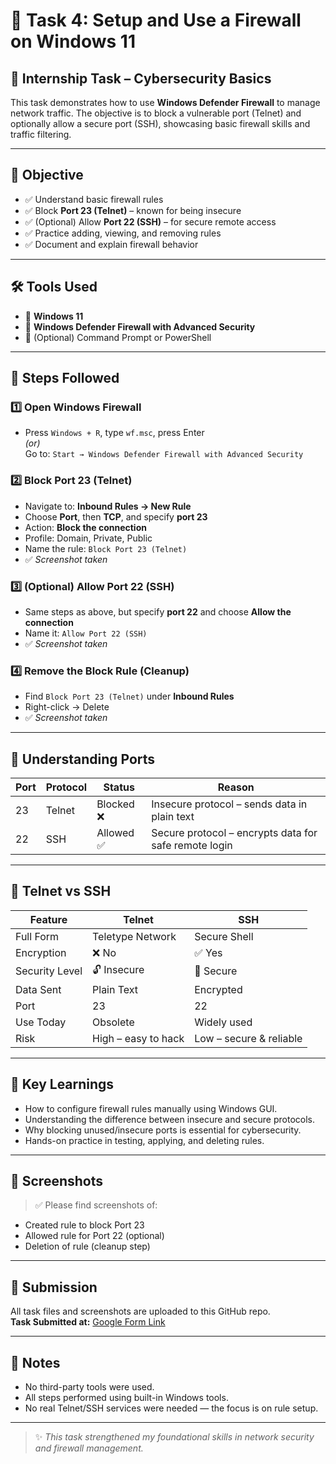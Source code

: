 # 🔐 Task 4: Setup and Use a Firewall on Windows 11

## 📁 Internship Task – Cybersecurity Basics

This task demonstrates how to use **Windows Defender Firewall** to manage network traffic. The objective is to block a vulnerable port (Telnet) and optionally allow a secure port (SSH), showcasing basic firewall skills and traffic filtering.

---

## 🎯 Objective

- ✅ Understand basic firewall rules
- ✅ Block **Port 23 (Telnet)** – known for being insecure
- ✅ (Optional) Allow **Port 22 (SSH)** – for secure remote access
- ✅ Practice adding, viewing, and removing rules
- ✅ Document and explain firewall behavior

---

## 🛠️ Tools Used

- 🔸 **Windows 11**
- 🔸 **Windows Defender Firewall with Advanced Security**
- 🔸 (Optional) Command Prompt or PowerShell

---

## 📶 Steps Followed

### 1️⃣ Open Windows Firewall
- Press `Windows + R`, type `wf.msc`, press Enter  
  *(or)*  
  Go to: `Start → Windows Defender Firewall with Advanced Security`

### 2️⃣ Block Port 23 (Telnet)
- Navigate to: **Inbound Rules → New Rule**
- Choose **Port**, then **TCP**, and specify **port 23**
- Action: **Block the connection**
- Profile: Domain, Private, Public
- Name the rule: `Block Port 23 (Telnet)`
- ✅ *Screenshot taken*

### 3️⃣ (Optional) Allow Port 22 (SSH)
- Same steps as above, but specify **port 22** and choose **Allow the connection**
- Name it: `Allow Port 22 (SSH)`
- ✅ *Screenshot taken*

### 4️⃣ Remove the Block Rule (Cleanup)
- Find `Block Port 23 (Telnet)` under **Inbound Rules**
- Right-click → Delete
- ✅ *Screenshot taken*

---

## 🔎 Understanding Ports

| Port | Protocol | Status | Reason |
|------|----------|--------|--------|
| 23   | Telnet   | Blocked ❌ | Insecure protocol – sends data in plain text |
| 22   | SSH      | Allowed ✅ | Secure protocol – encrypts data for safe remote login |

---

## 📘 Telnet vs SSH

| Feature          | Telnet                     | SSH                          |
|------------------|----------------------------|-------------------------------|
| Full Form        | Teletype Network           | Secure Shell                  |
| Encryption       | ❌ No                      | ✅ Yes                        |
| Security Level   | 🔓 Insecure                | 🔐 Secure                     |
| Data Sent        | Plain Text                 | Encrypted                     |
| Port             | 23                         | 22                            |
| Use Today        | Obsolete                   | Widely used                   |
| Risk             | High – easy to hack        | Low – secure & reliable       |

---

## 🧠 Key Learnings

- How to configure firewall rules manually using Windows GUI.
- Understanding the difference between insecure and secure protocols.
- Why blocking unused/insecure ports is essential for cybersecurity.
- Hands-on practice in testing, applying, and deleting rules.

---

## 📸 Screenshots

> ✅ Please find screenshots of:
- Created rule to block Port 23
- Allowed rule for Port 22 (optional)
- Deletion of rule (cleanup step)

---

## 🔗 Submission

All task files and screenshots are uploaded to this GitHub repo.  
**Task Submitted at:** [Google Form Link](https://forms.gle/8Gm83s53KbyXs3Ne9)

---

## 📌 Notes

- No third-party tools were used.
- All steps performed using built-in Windows tools.
- No real Telnet/SSH services were needed — the focus is on rule setup.

---

> ✨ *This task strengthened my foundational skills in network security and firewall management.*
